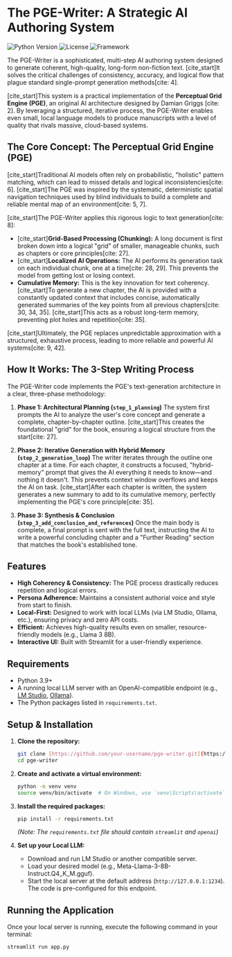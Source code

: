 # The PGE-Writer: A Strategic AI Authoring System

![Python Version](https://img.shields.io/badge/python-3.9+-blue.svg)
![License](https://img.shields.io/badge/license-MIT-green.svg)
![Framework](https://img.shields.io/badge/framework-Streamlit-red.svg)

The PGE-Writer is a sophisticated, multi-step AI authoring system designed to generate coherent, high-quality, long-form non-fiction text. [cite_start]It solves the critical challenges of consistency, accuracy, and logical flow that plague standard single-prompt generation methods[cite: 4].

[cite_start]This system is a practical implementation of the **Perceptual Grid Engine (PGE)**, an original AI architecture designed by Damian Griggs [cite: 2]. By leveraging a structured, iterative process, the PGE-Writer enables even small, local language models to produce manuscripts with a level of quality that rivals massive, cloud-based systems.

## The Core Concept: The Perceptual Grid Engine (PGE)

[cite_start]Traditional AI models often rely on probabilistic, "holistic" pattern matching, which can lead to missed details and logical inconsistencies[cite: 6]. [cite_start]The PGE was inspired by the systematic, deterministic spatial navigation techniques used by blind individuals to build a complete and reliable mental map of an environment[cite: 5, 7].

[cite_start]The PGE-Writer applies this rigorous logic to text generation[cite: 8]:

* [cite_start]**Grid-Based Processing (Chunking):** A long document is first broken down into a logical "grid" of smaller, manageable chunks, such as chapters or core principles[cite: 27].
* [cite_start]**Localized AI Operations:** The AI performs its generation task on each individual chunk, one at a time[cite: 28, 29]. This prevents the model from getting lost or losing context.
* **Cumulative Memory:** This is the key innovation for text coherency. [cite_start]To generate a new chapter, the AI is provided with a constantly updated context that includes concise, automatically generated summaries of the key points from all previous chapters[cite: 30, 34, 35]. [cite_start]This acts as a robust long-term memory, preventing plot holes and repetition[cite: 35].

[cite_start]Ultimately, the PGE replaces unpredictable approximation with a structured, exhaustive process, leading to more reliable and powerful AI systems[cite: 9, 42].

## How It Works: The 3-Step Writing Process

The PGE-Writer code implements the PGE's text-generation architecture in a clear, three-phase methodology:

1.  **Phase 1: Architectural Planning (`step_1_planning`)**
    The system first prompts the AI to analyze the user's core concept and generate a complete, chapter-by-chapter outline. [cite_start]This creates the foundational "grid" for the book, ensuring a logical structure from the start[cite: 27].

2.  **Phase 2: Iterative Generation with Hybrid Memory (`step_2_generation_loop`)**
    The writer iterates through the outline one chapter at a time. For each chapter, it constructs a focused, "hybrid-memory" prompt that gives the AI everything it needs to know—and nothing it doesn't. This prevents context window overflows and keeps the AI on task. [cite_start]After each chapter is written, the system generates a new summary to add to its cumulative memory, perfectly implementing the PGE's core principle[cite: 35].

3.  **Phase 3: Synthesis & Conclusion (`step_3_add_conclusion_and_references`)**
    Once the main body is complete, a final prompt is sent with the full text, instructing the AI to write a powerful concluding chapter and a "Further Reading" section that matches the book's established tone.

## Features

* **High Coherency & Consistency:** The PGE process drastically reduces repetition and logical errors.
* **Persona Adherence:** Maintains a consistent authorial voice and style from start to finish.
* **Local-First:** Designed to work with local LLMs (via LM Studio, Ollama, etc.), ensuring privacy and zero API costs.
* **Efficient:** Achieves high-quality results even on smaller, resource-friendly models (e.g., Llama 3 8B).
* **Interactive UI:** Built with Streamlit for a user-friendly experience.

## Requirements

* Python 3.9+
* A running local LLM server with an OpenAI-compatible endpoint (e.g., [LM Studio](https://lmstudio.ai/), [Ollama](https://ollama.com/)).
* The Python packages listed in `requirements.txt`.

## Setup & Installation

1.  **Clone the repository:**
    ```bash
    git clone [https://github.com/your-username/pge-writer.git](https://github.com/your-username/pge-writer.git)
    cd pge-writer
    ```

2.  **Create and activate a virtual environment:**
    ```bash
    python -m venv venv
    source venv/bin/activate  # On Windows, use `venv\Scripts\activate`
    ```

3.  **Install the required packages:**
    ```bash
    pip install -r requirements.txt
    ```
    *(Note: The `requirements.txt` file should contain `streamlit` and `openai`)*

4.  **Set up your Local LLM:**
    * Download and run LM Studio or another compatible server.
    * Load your desired model (e.g., Meta-Llama-3-8B-Instruct.Q4_K_M.gguf).
    * Start the local server at the default address (`http://127.0.0.1:1234`). The code is pre-configured for this endpoint.

## Running the Application

Once your local server is running, execute the following command in your terminal:

```bash
streamlit run app.py
